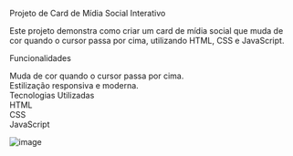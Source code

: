 
Projeto de Card de Mídia Social Interativo

Este projeto demonstra como criar um card de mídia social que muda de cor quando o cursor passa por cima, utilizando HTML, CSS e JavaScript.

Funcionalidades

Muda de cor quando o cursor passa por cima.<br>
Estilização responsiva e moderna.<br>
Tecnologias Utilizadas
<br>
HTML<br>
CSS<br>
JavaScript<br>

![image](https://github.com/vieiraadev/Cards/assets/164572708/f5a7a57f-b3ee-49b0-8c85-ea42f7d692e2)

